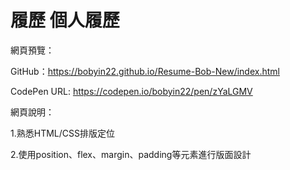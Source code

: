 # 履歷 個人履歷

網頁預覽：

GitHub：https://bobyin22.github.io/Resume-Bob-New/index.html

CodePen URL: https://codepen.io/bobyin22/pen/zYaLGMV


網頁說明：

1.熟悉HTML/CSS排版定位

2.使用position、flex、margin、padding等元素進行版面設計
